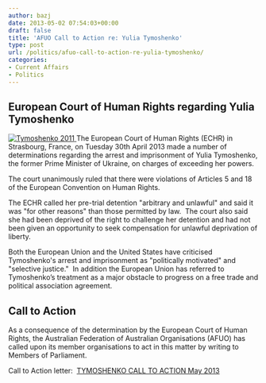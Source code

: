 ```yaml
---
author: bazj
date: 2013-05-02 07:54:03+00:00
draft: false
title: 'AFUO Call to Action re: Yulia Tymoshenko'
type: post
url: /politics/afuo-call-to-action-re-yulia-tymoshenko/
categories:
- Current Affairs
- Politics
---
```


## European Court of Human Rights regarding Yulia Tymoshenko


[![Tymoshenko 2011](http://www.ozeukes.com/wp-content/uploads/2013/05/Tymoshenko-2011.jpg)
](http://www.ozeukes.com/wp-content/uploads/2013/05/Tymoshenko-2011.jpg)The European Court of Human Rights (ECHR) in Strasbourg, France, on Tuesday 30th April 2013 made a number of determinations regarding the arrest and imprisonment of Yulia Tymoshenko, the former Prime Minister of Ukraine, on charges of exceeding her powers.

The court unanimously ruled that there were violations of Articles 5 and 18 of the European Convention on Human Rights.

The ECHR called her pre-trial detention "arbitrary and unlawful" and said it was "for other reasons" than those permitted by law.  The court also said she had been deprived of the right to challenge her detention and had not been given an opportunity to seek compensation for unlawful deprivation of liberty.

Both the European Union and the United States have criticised Tymoshenko's arrest and imprisonment as "politically motivated" and "selective justice."  In addition the European Union has referred to Tymoshenko’s treatment as a major obstacle to progress on a free trade and political association agreement.


## Call to Action


As a consequence of the determination by the European Court of Human Rights, the Australian Federation of Australian Organisations (AFUO) has called upon its member organisations to act in this matter by writing to Members of Parliament.

Call to Action letter:  [TYMOSHENKO CALL TO ACTION May 2013](http://www.ozeukes.com/wp-content/uploads/2013/05/TYMOSHENKO-CALL-TO-ACTION-May-2013.pdf)
